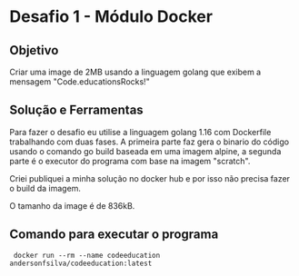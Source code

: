 # Desafio 1 - Módulo Docker

## Objetivo 

Criar uma image de 2MB usando a linguagem golang que exibem a mensagem "Code.educationsRocks!"

## Solução e Ferramentas

Para fazer o desafio eu utilise a linguagem golang 1.16 com Dockerfile trabalhando com duas fases.
A primeira parte faz gera o binario do código usando o comando go build baseada em uma imagem alpine,
a segunda parte é o executor do programa com base na imagem "scratch".

Criei publiquei a minha solução no docker hub e por isso não precisa fazer o build da imagem. 

O tamanho da image é de 836kB.

## Comando para executar o programa

```shell
 docker run --rm --name codeeducation andersonfsilva/codeeducation:latest
```